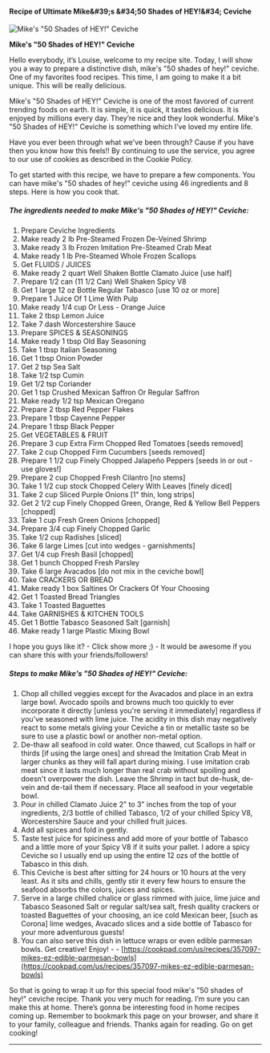             

#### Recipe of Ultimate Mike&amp;#39;s &amp;#34;50 Shades of HEY!&amp;#34; Ceviche

![Mike's &quot;50 Shades of HEY!&quot; Ceviche](https://img-global.cpcdn.com/recipes/ce8ffcf8c4165c15/751x532cq70/mikes-50-shades-of-hey-ceviche-recipe-main-photo.jpg)

**Mike's &quot;50 Shades of HEY!&quot; Ceviche**

Hello everybody, it’s Louise, welcome to my recipe site. Today, I will show you a way to prepare a distinctive dish, mike's "50 shades of hey!" ceviche. One of my favorites food recipes. This time, I am going to make it a bit unique. This will be really delicious.

Mike's "50 Shades of HEY!" Ceviche is one of the most favored of current trending foods on earth. It is simple, it is quick, it tastes delicious. It is enjoyed by millions every day. They’re nice and they look wonderful. Mike's "50 Shades of HEY!" Ceviche is something which I’ve loved my entire life.

Have you ever been through what we've been through? Cause if you have then you know how this feels!! By continuing to use the service, you agree to our use of cookies as described in the Cookie Policy.

To get started with this recipe, we have to prepare a few components. You can have mike's "50 shades of hey!" ceviche using 46 ingredients and 8 steps. Here is how you cook that.

##### The ingredients needed to make Mike's "50 Shades of HEY!" Ceviche:

1.  Prepare Ceviche Ingredients
2.  Make ready 2 lb Pre-Steamed Frozen De-Veined Shrimp
3.  Make ready 3 lb Frozen Imitation Pre-Steamed Crab Meat
4.  Make ready 1 lb Pre-Steamed Whole Frozen Scallops
5.  Get FLUIDS / JUICES
6.  Make ready 2 quart Well Shaken Bottle Clamato Juice \[use half\]
7.  Prepare 1/2 can (11 1/2 Can) Well Shaken Spicy V8
8.  Get 1 large 12 oz Bottle Regular Tabasco \[use 10 oz or more\]
9.  Prepare 1 Juice Of 1 Lime With Pulp
10.  Make ready 1/4 cup Or Less - Orange Juice
11.  Take 2 tbsp Lemon Juice
12.  Take 7 dash Worcestershire Sauce
13.  Prepare SPICES & SEASONINGS
14.  Make ready 1 tbsp Old Bay Seasoning
15.  Take 1 tbsp Italian Seasoning
16.  Get 1 tbsp Onion Powder
17.  Get 2 tsp Sea Salt
18.  Take 1/2 tsp Cumin
19.  Get 1/2 tsp Coriander
20.  Get 1 tsp Crushed Mexican Saffron Or Regular Saffron
21.  Make ready 1/2 tsp Mexican Oregano
22.  Prepare 2 tbsp Red Pepper Flakes
23.  Prepare 1 tbsp Cayenne Pepper
24.  Prepare 1 tbsp Black Pepper
25.  Get VEGETABLES & FRUIT
26.  Prepare 3 cup Extra Firm Chopped Red Tomatoes \[seeds removed\]
27.  Take 2 cup Chopped Firm Cucumbers \[seeds removed\]
28.  Prepare 1 1/2 cup Finely Chopped Jalapeño Peppers \[seeds in or out - use gloves!\]
29.  Prepare 2 cup Chopped Fresh Cilantro \[no stems\]
30.  Take 1 1/2 cup stock Chopped Celery With Leaves \[finely diced\]
31.  Take 2 cup Sliced Purple Onions \[1" thin, long strips\]
32.  Get 2 1/2 cup Finely Chopped Green, Orange, Red & Yellow Bell Peppers \[chopped\]
33.  Take 1 cup Fresh Green Onions \[chopped\]
34.  Prepare 3/4 cup Finely Chopped Garlic
35.  Take 1/2 cup Radishes \[sliced\]
36.  Take 6 large Limes \[cut into wedges - garnishments\]
37.  Get 1/4 cup Fresh Basil \[chopped\]
38.  Get 1 bunch Chopped Fresh Parsley
39.  Take 6 large Avacados \[do not mix in the ceviche bowl\]
40.  Take CRACKERS OR BREAD
41.  Make ready 1 box Saltines Or Crackers Of Your Choosing
42.  Get 1 Toasted Bread Triangles
43.  Take 1 Toasted Baguettes
44.  Take GARNISHES & KITCHEN TOOLS
45.  Get 1 Bottle Tabasco Seasoned Salt \[garnish\]
46.  Make ready 1 large Plastic Mixing Bowl

I hope you guys like it? - Click show more ;) - It would be awesome if you can share this with your friends/followers!

##### Steps to make Mike's "50 Shades of HEY!" Ceviche:

1.  Chop all chilled veggies except for the Avacados and place in an extra large bowl. Avocado spoils and browns much too quickly to ever incorporate it directly \[unless you're serving it immediately\] regardless if you've seasoned with lime juice. The acidity in this dish may negatively react to some metals giving your Ceviche a tin or metallic taste so be sure to use a plastic bowl or another non-metal option.
2.  De-thaw all seafood in cold water. Once thawed, cut Scallops in half or thirds \[if using the large ones\] and shread the Imitation Crab Meat in larger chunks as they will fall apart during mixing. I use imitation crab meat since it lasts much longer than real crab without spoiling and doesn't overpower the dish. Leave the Shrimp in tact but de-husk, de-vein and de-tail them if necessary. Place all seafood in your vegetable bowl.
3.  Pour in chilled Clamato Juice 2" to 3" inches from the top of your ingredients, 2/3 bottle of chilled Tabasco, 1/2 of your chilled Spicy V8, Worcestershire Sauce and your chilled fruit juices.
4.  Add all spices and fold in gently.
5.  Taste test juice for spiciness and add more of your bottle of Tabasco and a little more of your Spicy V8 if it suits your pallet. I adore a spicy Ceviche so I usually end up using the entire 12 ozs of the bottle of Tabasco in this dish.
6.  This Ceviche is best after sitting for 24 hours or 10 hours at the very least. As it sits and chills, gently stir it every few hours to ensure the seafood absorbs the colors, juices and spices.
7.  Serve in a large chilled chalice or glass rimmed with juice, lime juice and Tabasco Seasoned Salt or regular salt/sea salt, fresh quality crackers or toasted Baguettes of your choosing, an ice cold Mexican beer, \[such as Corona\] lime wedges, Avacado slices and a side bottle of Tabasco for your more adventurous guests!
8.  You can also serve this dish in lettuce wraps or even edible parmesan bowls. Get creative! Enjoy! - - [https://cookpad.com/us/recipes/357097-mikes-ez-edible-parmesan-bowls](https://cookpad.com/us/recipes/357097-mikes-ez-edible-parmesan-bowls)

So that is going to wrap it up for this special food mike's "50 shades of hey!" ceviche recipe. Thank you very much for reading. I’m sure you can make this at home. There’s gonna be interesting food in home recipes coming up. Remember to bookmark this page on your browser, and share it to your family, colleague and friends. Thanks again for reading. Go on get cooking!

* * *